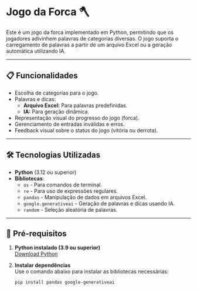 # Jogo da Forca 🪓

Este é um jogo da forca implementado em Python, permitindo que os jogadores adivinhem palavras de categorias diversas. O jogo suporta o carregamento de palavras a partir de um arquivo Excel ou a geração automática utilizando IA.

---

## 📋 Funcionalidades

- Escolha de categorias para o jogo.
- Palavras e dicas:
  - **Arquivo Excel:** Para palavras predefinidas.
  - **IA:** Para geração dinâmica.
- Representação visual do progresso do jogo (forca).
- Gerenciamento de entradas inválidas e erros.
- Feedback visual sobre o status do jogo (vitória ou derrota).

---

## 🛠️ Tecnologias Utilizadas

- **Python** (3.12 ou superior)
- **Bibliotecas**:
  - `os` - Para comandos de terminal.
  - `re` - Para uso de expressões regulares.
  - `pandas` - Manipulação de dados em arquivos Excel.
  - `google.generativeai` - Geração de palavras e dicas usando IA.
  - `random` - Seleção aleatória de palavras.

---

## 🔧 Pré-requisitos

1. **Python instalado (3.9 ou superior)**  
   [Download Python](https://www.python.org/downloads/)

2. **Instalar dependências**  
   Use o comando abaixo para instalar as bibliotecas necessárias:
   ```bash
   pip install pandas google-generativeai
